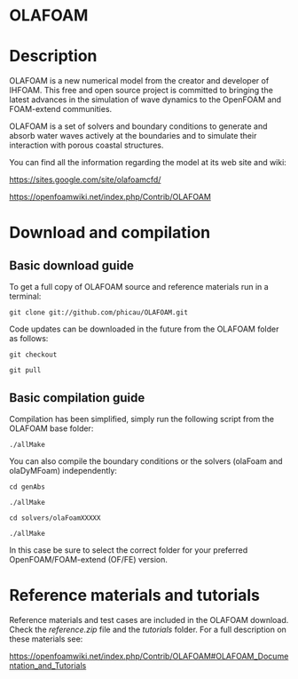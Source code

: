OLAFOAM
======

# Description

OLAFOAM is a new numerical model from the creator and developer of IHFOAM. This free and open source project is committed to bringing the latest advances in the simulation of wave dynamics to the OpenFOAM and FOAM-extend communities.

OLAFOAM is a set of solvers and boundary conditions to generate and absorb water waves actively at the boundaries and to simulate their interaction with porous coastal structures.

You can find all the information regarding the model at its web site and wiki:

https://sites.google.com/site/olafoamcfd/

https://openfoamwiki.net/index.php/Contrib/OLAFOAM

# Download and compilation

## Basic download guide

To get a full copy of OLAFOAM source and reference materials run in a terminal:

`git clone git://github.com/phicau/OLAFOAM.git`

Code updates can be downloaded in the future from the OLAFOAM folder as follows:

`git checkout`

`git pull`

## Basic compilation guide

Compilation has been simplified, simply run the following script from the OLAFOAM base folder:

`./allMake`

You can also compile the boundary conditions or the solvers (olaFoam and olaDyMFoam) independently:

`cd genAbs`

`./allMake`

`cd solvers/olaFoamXXXXX`

`./allMake`

In this case be sure to select the correct folder for your preferred OpenFOAM/FOAM-extend (OF/FE) version.

# Reference materials and tutorials

Reference materials and test cases are included in the OLAFOAM download. Check the *reference.zip* file and the *tutorials* folder. For a full description on these materials see:

https://openfoamwiki.net/index.php/Contrib/OLAFOAM#OLAFOAM_Documentation_and_Tutorials
